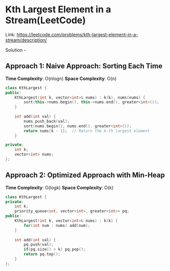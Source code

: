 # Kth Largest Element in a Stream(LeetCode)
Link: https://leetcode.com/problems/kth-largest-element-in-a-stream/description/

Solution - 
## Approach 1: Naive Approach: Sorting Each Time
**Time Complexity**: O(nlogn)
**Space Complexity**: O(n)
```C++
class KthLargest {
public:
    KthLargest(int k, vector<int>& nums) : k(k), nums(nums) {
        sort(this->nums.begin(), this->nums.end(), greater<int>());
    }
    
    int add(int val) {
        nums.push_back(val);
        sort(nums.begin(), nums.end(), greater<int>());
        return nums[k - 1];  // Return the k-th largest element
    }

private:
    int k;
    vector<int> nums;
};
```

## Approach 2: Optimized Approach with Min-Heap
**Time Complexity**: O(logk)
**Space Complexity**: O(k)
```C++
class KthLargest {
private:
    int k;  
    priority_queue<int, vector<int>, greater<int>> pq;
public:
    KthLargest(int k, vector<int>& nums) : k(k) {
        for(int num : nums) add(num);
    }
    
    int add(int val) {
        pq.push(val);
        if(pq.size() > k) pq.pop();
        return pq.top();
    }
};
```
